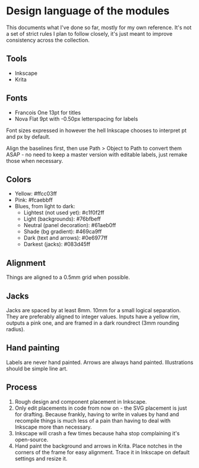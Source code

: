 Design language of the modules
==============================

This documents what I've done so far, mostly for my own reference. It's not a set of strict rules I plan to follow closely, it's just meant to improve consistency across the collection.

## Tools

- Inkscape
- Krita

## Fonts

- Francois One 13pt for titles
- Nova Flat 9pt with -0.50px letterspacing for labels

Font sizes expressed in however the hell Inkscape chooses to interpret pt and px by default. 

Align the baselines first, then use Path > Object to Path to convert them ASAP - no need to keep a master version with editable labels, just remake those when necessary.

## Colors

- Yellow: 					    #ffcc03ff
- Pink: 					    #fcaebbff
- Blues, from light to dark:
  - Lightest (not used yet):    #c1f0f2ff
  - Light (backgrounds):        #76bfbeff
  - Neutral (panel decoration): #61aeb0ff
  - Shade (bg gradient):        #469ca9ff
  - Dark (text and arrows):     #0e6977ff
  - Darkest (jacks):            #083d45ff

## Alignment

Things are aligned to a 0.5mm grid when possible.

## Jacks

Jacks are spaced by at least 8mm. 10mm for a small logical separation. They are preferably aligned to integer values. Inputs have a yellow rim, outputs a pink one, and are framed in a dark roundrect (3mm rounding radius).

## Hand painting

Labels are never hand painted. Arrows are always hand painted. Illustrations should be simple line art. 

## Process

1. Rough design and component placement in Inkscape. 
2. Only edit placements in code from now on - the SVG placement is just for drafting. Because frankly, having to write in values by hand and recompile things is much less of a pain than having to deal with Inkscape more than necessary.
3. Inkscape will crash a few times because haha stop complaining it's open-source.
4. Hand paint the background and arrows in Krita. Place notches in the corners of the frame for easy alignment. Trace it in Inkscape on default settings and resize it.